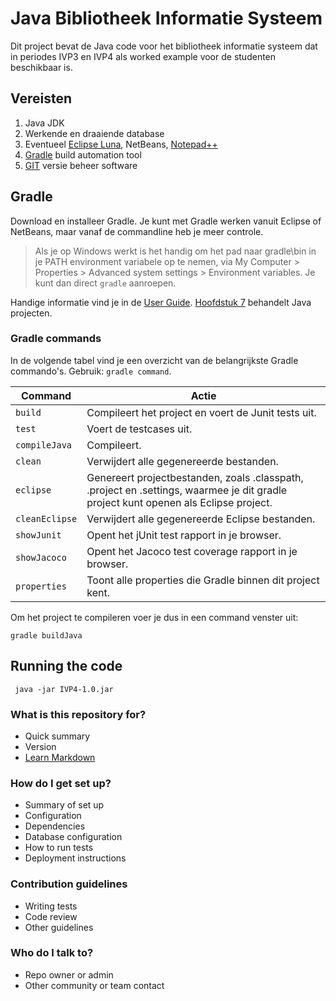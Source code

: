 # Java Bibliotheek Informatie Systeem #

Dit project bevat de Java code voor het bibliotheek informatie systeem dat in periodes IVP3 en IVP4 als worked example voor de studenten beschikbaar is.

## Vereisten ##
1. Java JDK
2. Werkende en draaiende database
3. Eventueel [Eclipse Luna](http://www.eclipse.org/), NetBeans, [Notepad++](http://www.notepad-plus-plus.org/)
4. [Gradle](http://www.gradle.org/) build automation tool 
5. [GIT](http://www.git-scm.com/) versie beheer software

## Gradle ##
Download en installeer Gradle. Je kunt met Gradle werken vanuit Eclipse of NetBeans, maar vanaf de commandline heb je meer controle. 

> Als je op Windows werkt is het handig om het pad naar gradle\bin in je PATH environment 
> variabele op te nemen, via
> My Computer > Properties > Advanced system settings > Environment variables. 
> Je kunt dan direct `gradle` aanroepen.

Handige informatie vind je in de [User Guide](http://www.gradle.org/docs/current/userguide/userguide.html). [Hoofdstuk 7](http://www.gradle.org/docs/current/userguide/tutorial_java_projects.html) behandelt Java projecten.

### Gradle commands ###
In de volgende tabel vind je een overzicht van de belangrijkste Gradle commando's. Gebruik: `gradle command`. 

| Command | Actie                    |
| ------------- | ------------------------------ |
| `build`      | Compileert het project en voert de Junit tests uit.   |
| `test`   | Voert de testcases uit.     |
| `compileJava` | Compileert. |
| `clean` | Verwijdert alle gegenereerde bestanden. |
| `eclipse` | Genereert projectbestanden, zoals .classpath, .project en .settings\, waarmee je dit gradle project kunt openen als Eclipse project. |
| `cleanEclipse` | Verwijdert alle gegenereerde Eclipse bestanden. |
| `showJunit` | Opent het jUnit test rapport in je browser. |
| `showJacoco` | Opent het Jacoco test coverage rapport in je browser. |
| `properties` | Toont alle properties die Gradle binnen dit project kent. |

Om het project te compileren voer je dus in een command venster uit:

	gradle buildJava

## Running the code ###

     java -jar IVP4-1.0.jar

### What is this repository for? ###

* Quick summary
* Version
* [Learn Markdown](https://bitbucket.org/tutorials/markdowndemo)

### How do I get set up? ###

* Summary of set up
* Configuration
* Dependencies
* Database configuration
* How to run tests
* Deployment instructions

### Contribution guidelines ###

* Writing tests
* Code review
* Other guidelines

### Who do I talk to? ###

* Repo owner or admin
* Other community or team contact